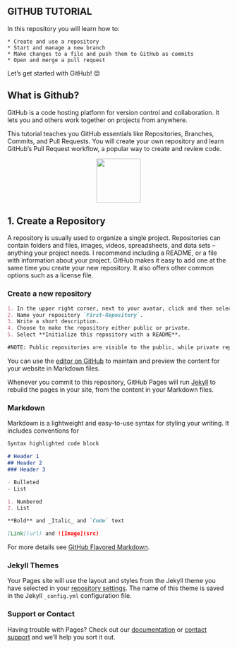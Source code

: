 ## GITHUB TUTORIAL

In this repository you will learn how to:

    * Create and use a repository
    * Start and manage a new branch
    * Make changes to a file and push them to GitHub as commits
    * Open and merge a pull request

Let’s get started with GitHub! :blush:

## What is Github?

GitHub is a code hosting platform for version control and collaboration. It lets you and others work together on projects from anywhere.

This tutorial teaches you GitHub essentials like Repositories, Branches, Commits, and Pull Requests. You will create your own  repository and learn GitHub’s Pull Request workflow, a popular way to create and review code.

<p align="center">
    <img src="https://octodex.github.com/images/octobiwan.jpg" width="100" height="100">
</p>

## 1. Create a Repository

A repository is usually used to organize a single project. Repositories can contain folders and files, images, videos, spreadsheets, and data sets – anything your project needs. I recommend including a README, or a file with information about your project. GitHub makes it easy to add one at the same time you create your new repository. It also offers other common options such as a license file.

### Create a new repository

```markdown
1. In the upper right corner, next to your avatar, click and then select **New repository**.
2. Name your repository `First-Repository`.
3. Write a short description. 
4. Choose to make the repository either public or private. 
5. Select **Initialize this repository with a README**.

#NOTE: Public repositories are visible to the public, while private repositories are only accessible to you, and people you share them with. Your account must be on a paid plan to create a private repository. 
```

You can use the [editor on GitHub](https://github.com/eduardomacetas/GithubTutorial/edit/master/README.md) to maintain and preview the content for your website in Markdown files.

Whenever you commit to this repository, GitHub Pages will run [Jekyll](https://jekyllrb.com/) to rebuild the pages in your site, from the content in your Markdown files.

### Markdown

Markdown is a lightweight and easy-to-use syntax for styling your writing. It includes conventions for

```markdown
Syntax highlighted code block

# Header 1
## Header 2
### Header 3

- Bulleted
- List

1. Numbered
2. List

**Bold** and _Italic_ and `Code` text

[Link](url) and ![Image](src)
```

For more details see [GitHub Flavored Markdown](https://guides.github.com/features/mastering-markdown/).

### Jekyll Themes

Your Pages site will use the layout and styles from the Jekyll theme you have selected in your [repository settings](https://github.com/eduardomacetas/GithubTutorial/settings). The name of this theme is saved in the Jekyll `_config.yml` configuration file.

### Support or Contact

Having trouble with Pages? Check out our [documentation](https://help.github.com/categories/github-pages-basics/) or [contact support](https://github.com/contact) and we’ll help you sort it out.
